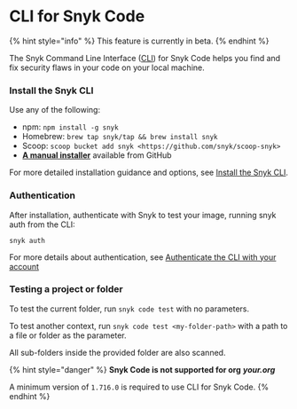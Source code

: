 # CLI for Snyk Code

{% hint style="info" %}
This feature is currently in beta.
{% endhint %}

The Snyk Command Line Interface \([CLI](../../snyk-cli/)\) for Snyk Code helps you find and fix security flaws in your code on your local machine.

### **Install the Snyk CLI**

Use any of the following:

* npm: `npm install -g snyk`
* Homebrew: `brew tap snyk/tap && brew install snyk`
* Scoop: `scoop bucket add snyk <https://github.com/snyk/scoop-snyk>`
* [**A manual installer**](https://github.com/snyk/snyk/releases) available from GitHub

For more detailed installation guidance and options, see [Install the Snyk CLI](../../snyk-cli/install-the-snyk-cli/).

### **Authentication**

After installation, authenticate with Snyk to test your image, running snyk auth from the CLI:

```text
snyk auth
```

For more details about authentication, see [Authenticate the CLI with your account](../../snyk-cli/install-the-snyk-cli/authenticate-the-cli-with-your-account.md)

### **Testing a project or folder**

To test the current folder, run `snyk code test` with no parameters.

To test another context, run `snyk code test <my-folder-path>` with a path to a file or folder as the parameter.

All sub-folders inside the provided folder are also scanned.

{% hint style="danger" %}
**Snyk Code is not supported for org** _**your.org**_

A minimum version of `1.716.0` is required to use CLI for Snyk Code.
{% endhint %}

